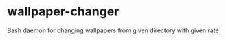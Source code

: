 wallpaper-changer
=================

Bash daemon for changing wallpapers from given directory with given rate